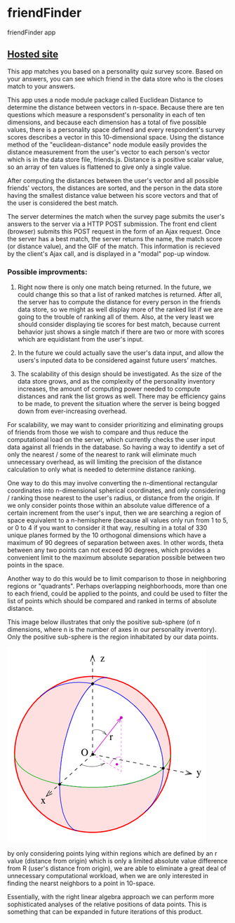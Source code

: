 # friendFinder
friendFinder app

## [Hosted site](https://fictivefriendfinder.herokuapp.com/)

This app matches you based on a personality quiz survey score. Based on your answers, you can see which friend in the data store who is the closes match to your answers.

This app uses a node module package called Euclidean Distance to determine the distance between vectors in n-space. Because there are ten questions which measure a responsdent's personality in each of ten dimensions, and because each dimension has a total of five possible values, there is a personality space defined and every respondent's survey scores describes a vector in this 10-dimensional space. Using the distance method of the "euclidean-distance" node module easily provides the distance measurement from the user's vector to each person's vector which is in the data store file, friends.js. Distance is a positive scalar value, so an array of ten values is flattened to give only a single value.

After computing the distances between the user's vector and all possible friends' vectors, the distances are sorted, and the person in the data store having the smallest distance value between his score vectors and that of the user is considered the best match.

The server determines the match when the survey page submits the user's answers to the server via a HTTP POST submission. The front end client (browser) submits this POST request in the form of an Ajax request. Once the server has a best match, the server returns the name, the match score (or distance value), and the GIF of the match. This information is recieved by the client's Ajax call, and is displayed in a "modal" pop-up window.

### Possible improvments:

1. Right now there is only one match being returned. In the future, we could change this so that a list of ranked matches is returned. After all, the server has to compute the distance for every person in the friends data store, so we might as well display more of the ranked list if we are going to the trouble of ranking all of them. Also, at the very least we should consider displaying tie scores for best match, because current behavior just shows a single match if there are two or more with scores which are equidistant from the user's input.

2. In  the future we could actually save the user's data input, and allow the users's inputed data to be considered against future users' matches.

3. The scalability of this design should be investigated. As the size of the data store grows, and as the complexity of the personality inventory increases, the amount of computing power needed to compute distances and rank the list grows as well. There may be efficiency gains to be made, to prevent the situation where the server is being bogged down from ever-increasing overhead.

For scalability, we may want to consider prioritizing and eliminating groups of friends from those we wish to compare and thus reduce the computational load on the server, which currently checks the user input data against all friends in the database. So having a way to identify a set of only the nearest / some of the nearest to rank will eliminate much unnecessary overhead, as will limiting the precision of the distance calculation to only what is needed to determine distance ranking.

One way to do this may involve converting the n-dimentional rectangular coordinates into n-dimensional spherical coordinates, and only considering / ranking those nearest to the user's radius, or distance from the origin. If we only consider points those within an absolute value difference of a certain increment from the user's input, then we are searching a region of space equivalent to a n-hemisphere (because all values only run from 1 to 5, or 0 to 4 if you want to consider it that way, resulting in a total of 330 unique planes formed by the 10 orthogonal dimensions which have a maximum of 90 degrees of separation between axes. In other words, theta between any two points can not exceed 90 degrees, which provides a convenient limit to the maximum absolute separation possible between two points in the space.

Another way to do this would be to limit comparison to those in neighboring regions or "quadrants". Perhaps overlapping neighborhoods, more than one to each friend, could be applied to the points, and could be used to filter the list of points which should be compared and ranked in terms of absolute distance.

This image below illustrates that only the positive sub-sphere (of n dimensions, where n is the number of axes in our personality inventory). Only the positive sub-sphere is the region inhabitated by our data points.

![Positive Region of 3-sphere](./positiveSubsphere.png)

by only considering points lying within regions which are defined by an r value (distance from origin) which is only a limited absolute value difference from R (user's distance from origin), we are able to eliminate a great deal of unnecessary computational workload, when we are only interested in finding the nearst neighbors to a point in 10-space.

Essentially, with the right linear algebra approach we can perform more sophisticated analyses of the relative positions of data points. This is something that can be expanded in future iterations of this product.
